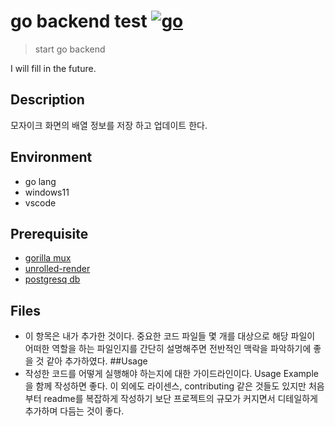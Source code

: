 # go backend test [![go](https://miro.medium.com/max/700/1*Ifpd_HtDiK9u6h68SZgNuA.png)](https://go.dev/)

> start go backend

I will fill in the future.

## Description
모자이크 화면의 배열 정보를 저장 하고 업데이트 한다.

## Environment
* go lang 
* windows11
* vscode 

## Prerequisite

* [gorilla mux](https://github.com/gorilla/mux)
* [unrolled-render](https://https://github.com/unrolled/render)
* [postgresq db](https://https://github.com/lib/pq)


## Files
* 이 항목은 내가 추가한 것이다. 중요한 코드 파일들 몇 개를 대상으로 해당 파일이 어떠한 역할을 하는 파일인지를 간단히 설명해주면 전반적인 맥락을 파악하기에 좋을 것 같아 추가하였다.
##Usage
* 작성한 코드를 어떻게 실행해야 하는지에 대한 가이드라인이다. Usage Example을 함께 작성하면 좋다.
이 외에도 라이센스, contributing 같은 것들도 있지만 처음부터 readme를 복잡하게 작성하기 보단 프로젝트의 규모가 커지면서 디테일하게 추가하며 다듬는 것이 좋다.
